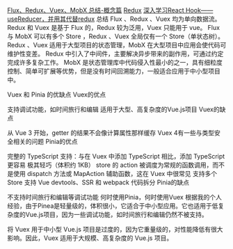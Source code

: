 <!--
 * @Author: matiastang
 * @Date: 2022-07-18 13:35:33
 * @LastEditors: matiastang
 * @LastEditTime: 2022-07-18 13:49:26
 * @FilePath: /matias-javaScript/md/状态管理/状态管理.md
 * @Description: 
-->
[Flux、Redux、Vuex、MobX 总结-概念篇](https://zhuanlan.zhihu.com/p/75696114)
[Redux](https://zhuanlan.zhihu.com/p/409653858)
[深入学习React Hook——useReducer，并用其代替redux](https://blog.csdn.net/m0_47670683/article/details/124449049)
总结
Flux 、Redux 、Vuex 均为单向数据流。
Redux 和 Vuex 是基于 Flux 的，Redux 较为泛用，Vuex 只能用于 vue。
Flux 与 MobX 可以有多个 Store ，Redux 、Vuex 全局仅有一个 Store（单状态树）。
Redux 、Vuex 适用于大型项目的状态管理，MobX 在大型项目中应用会使代码可维护性变差。
Redux 中引入了中间件，主要解决异步带来的副作用，可通过约定完成许多复杂工作。
MobX 是状态管理库中代码侵入性最小的之一，具有细粒度控制、简单可扩展等优势，但是没有时间回溯能力，一般适合应用于中小型项目中。

Vuex 和 Pinia 的优缺点
Vuex的优点

支持调试功能，如时间旅行和编辑
适用于大型、高复杂度的Vue.js项目
Vuex的缺点

从 Vue 3 开始，getter 的结果不会像计算属性那样缓存
Vuex 4有一些与类型安全相关的问题
Pinia的优点

完整的 TypeScript 支持：与在 Vuex 中添加 TypeScript 相比，添加 TypeScript 更容易
极其轻巧（体积约 1KB）
store 的 action 被调度为常规的函数调用，而不是使用 dispatch 方法或 MapAction 辅助函数，这在 Vuex 中很常见
支持多个Store
支持 Vue devtools、SSR 和 webpack 代码拆分
Pinia的缺点

不支持时间旅行和编辑等调试功能
何时使用Pinia，何时使用Vuex
根据我的个人经验，由于Pinea是轻量级的，体积很小，它适合于中小型应用。它也适用于低复杂度的Vue.js项目，因为一些调试功能，如时间旅行和编辑仍然不被支持。

将 Vuex 用于中小型 Vue.js 项目是过度的，因为它重量级的，对性能降低有很大影响。因此，Vuex 适用于大规模、高复杂度的 Vue.js 项目。
